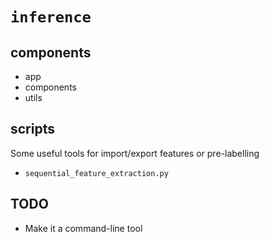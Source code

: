 # `inference`

## components

- app
- components
- utils

## scripts

Some useful tools for import/export features or pre-labelling

- `sequential_feature_extraction.py`

## TODO

- Make it a command-line tool